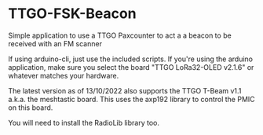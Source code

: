 # TTGO-FSK-Beacon
Simple application to use a TTGO Paxcounter to act a a beacon to be 
received with an FM scanner

If using arduino-cli, just use the included scripts.  If you're using
the arduino application, make sure you select the board "TTGO LoRa32-OLED
v2.1.6" or whatever matches your hardware.

The latest version as of 13/10/2022 also supports the TTGO T-Beam v1.1 
a.k.a. the meshtastic board.  This uses the axp192 library to control 
the PMIC on this board.

You will need to install the RadioLib library too.

